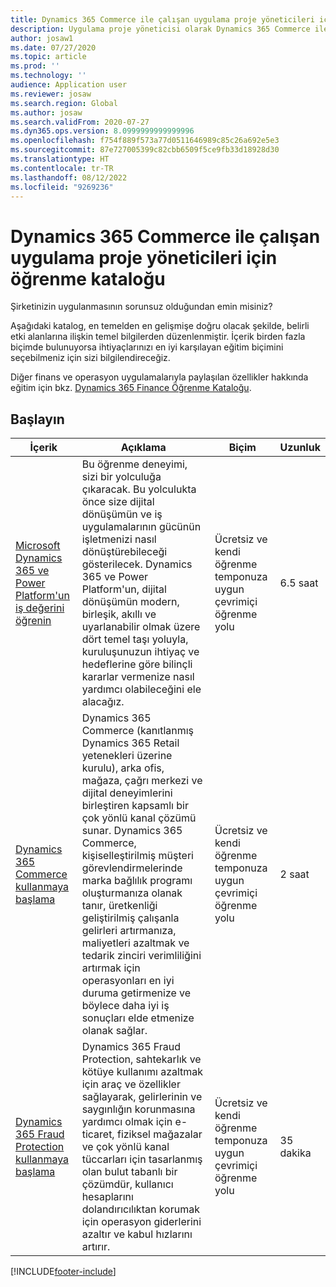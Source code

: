 ```yaml
---
title: Dynamics 365 Commerce ile çalışan uygulama proje yöneticileri için öğrenme kataloğu
description: Uygulama proje yöneticisi olarak Dynamics 365 Commerce ile çalışan kişilere yönelik tüm eğitim seçeneklerini bulun.
author: josaw1
ms.date: 07/27/2020
ms.topic: article
ms.prod: ''
ms.technology: ''
audience: Application user
ms.reviewer: josaw
ms.search.region: Global
ms.author: josaw
ms.search.validFrom: 2020-07-27
ms.dyn365.ops.version: 8.0999999999999996
ms.openlocfilehash: f754f889f573a77d0511646989c85c26a692e5e3
ms.sourcegitcommit: 87e727005399c82cbb6509f5ce9fb33d18928d30
ms.translationtype: HT
ms.contentlocale: tr-TR
ms.lasthandoff: 08/12/2022
ms.locfileid: "9269236"
---
```

# <a name="learning-catalog-for-implementation-project-managers-working-with-dynamics-365-commerce"></a>Dynamics 365 Commerce ile çalışan uygulama proje yöneticileri için öğrenme kataloğu

Şirketinizin uygulanmasının sorunsuz olduğundan emin misiniz?

Aşağıdaki katalog, en temelden en gelişmişe doğru olacak şekilde, belirli etki alanlarına ilişkin temel bilgilerden düzenlenmiştir. İçerik birden fazla biçimde bulunuyorsa ihtiyaçlarınızı en iyi karşılayan eğitim biçimini seçebilmeniz için sizi bilgilendireceğiz.

Diğer finans ve operasyon uygulamalarıyla paylaşılan özellikler hakkında eğitim için bkz. [Dynamics 365 Finance Öğrenme Kataloğu](../../finance/get-started/learning-catalog-project-manager.md).

## <a name="get-started"></a>Başlayın<a name="get-started"></a>

| İçerik | Açıklama  | Biçim  | Uzunluk    |
|------------------------------------------------------------------------------------------------------------------------------------------------------------------------------|---------------------------------------------------------------------------------------------------------------------------------------------------------------------------------------------------------------------------------------------------------------------------------------------------------------------------------------------------------------------------------------------------|-----------------------------------------|-----------|
| [Microsoft Dynamics 365 ve Power Platform'un iş değerini öğrenin](/learn/paths/learn-business-value-of-dynamics-365-and-power-platform/) | Bu öğrenme deneyimi, sizi bir yolculuğa çıkaracak. Bu yolculukta önce size dijital dönüşümün ve iş uygulamalarının gücünün işletmenizi nasıl dönüştürebileceği gösterilecek. Dynamics 365 ve Power Platform'un, dijital dönüşümün modern, birleşik, akıllı ve uyarlanabilir olmak üzere dört temel taşı yoluyla, kuruluşunuzun ihtiyaç ve hedeflerine göre bilinçli kararlar vermenize nasıl yardımcı olabileceğini ele alacağız. | Ücretsiz ve kendi öğrenme temponuza uygun çevrimiçi öğrenme yolu   | 6.5 saat   |
| [Dynamics 365 Commerce kullanmaya başlama](/learn/paths/get-started-dynamics-365-commerce/)  | Dynamics 365 Commerce (kanıtlanmış Dynamics 365 Retail yetenekleri üzerine kurulu), arka ofis, mağaza, çağrı merkezi ve dijital deneyimlerini birleştiren kapsamlı bir çok yönlü kanal çözümü sunar. Dynamics 365 Commerce, kişiselleştirilmiş müşteri görevlendirmelerinde marka bağlılık programı oluşturmanıza olanak tanır, üretkenliği geliştirilmiş çalışanla gelirleri artırmanıza, maliyetleri azaltmak ve tedarik zinciri verimliliğini artırmak için operasyonları en iyi duruma getirmenize ve böylece daha iyi iş sonuçları elde etmenize olanak sağlar. | Ücretsiz ve kendi öğrenme temponuza uygun çevrimiçi öğrenme yolu   | 2 saat   |
| [Dynamics 365 Fraud Protection kullanmaya başlama](/learn/modules/get-started-fraud-protection/)| Dynamics 365 Fraud Protection, sahtekarlık ve kötüye kullanımı azaltmak için araç ve özellikler sağlayarak, gelirlerinin ve saygınlığın korunmasına yardımcı olmak için e-ticaret, fiziksel mağazalar ve çok yönlü kanal tüccarları için tasarlanmış olan bulut tabanlı bir çözümdür, kullanıcı hesaplarını dolandırıcılıktan korumak için operasyon giderlerini azaltır ve kabul hızlarını artırır. | Ücretsiz ve kendi öğrenme temponuza uygun çevrimiçi öğrenme yolu | 35 dakika |


[!INCLUDE[footer-include](../../includes/footer-banner.md)]

